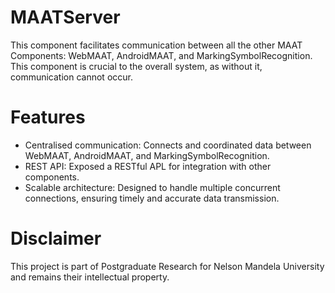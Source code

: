 # MAATServer
This component facilitates communication between all the other MAAT Components: WebMAAT, AndroidMAAT, and MarkingSymbolRecognition. This component is crucial to the overall system, as without it, communication cannot occur.

# Features
 * Centralised communication: Connects and coordinated data between WebMAAT, AndroidMAAT, and MarkingSymbolRecognition.
 * REST API: Exposed a RESTful APL for integration with other components.
 * Scalable architecture: Designed to handle multiple concurrent connections, ensuring timely and accurate data transmission.

# Disclaimer
This project is part of Postgraduate Research for Nelson Mandela University and remains their intellectual property.
